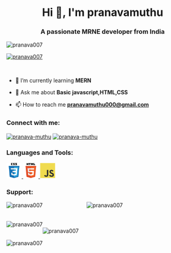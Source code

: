 <h1 align="center">Hi 👋, I'm pranavamuthu</h1>
<h3 align="center">A passionate MRNE developer from India</h3>

<p align="left"> <img src="https://komarev.com/ghpvc/?username=pranava007&label=Profile%20views&color=0e75b6&style=flat" alt="pranava007" /> </p>

<p align="left"> <a href="https://github.com/ryo-ma/github-profile-trophy"><img src="https://github-profile-trophy.vercel.app/?username=pranava007" alt="pranava007" /></a> </p>

<p align="left"> <a href="https://twitter.com/" target="blank"><img src="https://img.shields.io/twitter/follow/?logo=twitter&style=for-the-badge" alt="" /></a> </p>

- 🌱 I’m currently learning **MERN**

- 💬 Ask me about **Basic javascript,HTML,CSS**

- 📫 How to reach me **pranavamuthu000@gmail.com**

<h3 align="left">Connect with me:</h3>
<p align="left">
<a href="https://linkedin.com/in/pranava-muthu" target="blank"><img align="center" src="https://raw.githubusercontent.com/rahuldkjain/github-profile-readme-generator/master/src/images/icons/Social/linked-in-alt.svg" alt="pranava-muthu" height="30" width="40" /></a>
<a href="https://stackoverflow.com/users/pranava-muthu" target="blank"><img align="center" src="https://raw.githubusercontent.com/rahuldkjain/github-profile-readme-generator/master/src/images/icons/Social/stack-overflow.svg" alt="pranava-muthu" height="30" width="40" /></a>
</p>

<h3 align="left">Languages and Tools:</h3>
<p align="left"> <a href="https://www.w3schools.com/css/" target="_blank" rel="noreferrer"> <img src="https://raw.githubusercontent.com/devicons/devicon/master/icons/css3/css3-original-wordmark.svg" alt="css3" width="40" height="40"/> </a> <a href="https://www.w3.org/html/" target="_blank" rel="noreferrer"> <img src="https://raw.githubusercontent.com/devicons/devicon/master/icons/html5/html5-original-wordmark.svg" alt="html5" width="40" height="40"/> </a> <a href="https://developer.mozilla.org/en-US/docs/Web/JavaScript" target="_blank" rel="noreferrer"> <img src="https://raw.githubusercontent.com/devicons/devicon/master/icons/javascript/javascript-original.svg" alt="javascript" width="40" height="40"/> </a> </p>

<h3 align="left">Support:</h3>
<p><a href="https://www.buymeacoffee.com/pranava007"> <img align="left" src="https://cdn.buymeacoffee.com/buttons/v2/default-yellow.png" height="50" width="210" alt="pranava007" /></a><a href="https://ko-fi.com/pranava007"> <img align="left" src="https://cdn.ko-fi.com/cdn/kofi3.png?v=3" height="50" width="210" alt="pranava007" /></a></p><br><br>

<p><img align="left" src="https://github-readme-stats.vercel.app/api/top-langs?username=pranava007&show_icons=true&locale=en&layout=compact" alt="pranava007" /></p>

<p>&nbsp;<img align="center" src="https://github-readme-stats.vercel.app/api?username=pranava007&show_icons=true&locale=en" alt="pranava007" /></p>

<p><img align="center" src="https://github-readme-streak-stats.herokuapp.com/?user=pranava007&" alt="pranava007" /></p>
